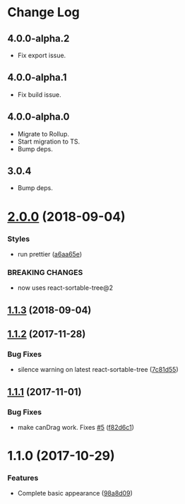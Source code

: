 # Change Log

## 4.0.0-alpha.2
* Fix export issue.

## 4.0.0-alpha.1
* Fix build issue.

## 4.0.0-alpha.0
* Migrate to Rollup.
* Start migration to TS.
* Bump deps.

## 3.0.4
* Bump deps.

<a name="2.0.0"></a>
# [2.0.0](https://github.com/frontend-collective/react-sortable-tree-theme-file-explorer/compare/v1.1.3...v2.0.0) (2018-09-04)


### Styles

* run prettier ([a6aa65e](https://github.com/frontend-collective/react-sortable-tree-theme-file-explorer/commit/a6aa65e))


### BREAKING CHANGES

* now uses react-sortable-tree@2



<a name="1.1.3"></a>
## [1.1.3](https://github.com/frontend-collective/react-sortable-tree-theme-file-explorer/compare/v1.1.2...v1.1.3) (2018-09-04)



<a name="1.1.2"></a>
## [1.1.2](https://github.com/frontend-collective/react-sortable-tree-theme-file-explorer/compare/v1.1.1...v1.1.2) (2017-11-28)


### Bug Fixes

* silence warning on latest react-sortable-tree ([7c81d55](https://github.com/frontend-collective/react-sortable-tree-theme-file-explorer/commit/7c81d55))



<a name="1.1.1"></a>
## [1.1.1](https://github.com/frontend-collective/react-sortable-tree-theme-file-explorer/compare/v1.1.0...v1.1.1) (2017-11-01)


### Bug Fixes

* make canDrag work. Fixes [#5](https://github.com/frontend-collective/react-sortable-tree-theme-file-explorer/issues/5) ([f82d6c1](https://github.com/frontend-collective/react-sortable-tree-theme-file-explorer/commit/f82d6c1))



<a name="1.1.0"></a>
# 1.1.0 (2017-10-29)


### Features

* Complete basic appearance ([98a8d09](https://github.com/frontend-collective/react-sortable-tree/commit/98a8d09))
